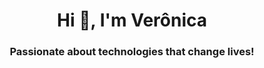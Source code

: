 <h1 align="center">Hi 👋, I'm Verônica</h1>
<h3 align="center">Passionate about technologies that change lives!</h3>
